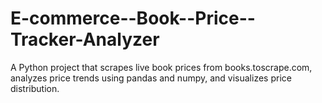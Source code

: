 # E-commerce--Book--Price--Tracker-Analyzer
A Python project that scrapes live book prices from books.toscrape.com, analyzes price trends using pandas and numpy, and visualizes price distribution. 
